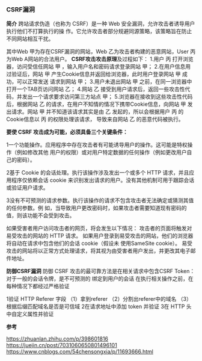 ###  CSRF漏洞

**简介**
跨站请求伪造（也称为 CSRF）是一种 Web 安全漏洞，允许攻击者诱导用户执行他们不打算执行的操
作。它允许攻击者部分规避同源策略，该策略旨在防止不同网站相互干扰。

其中Web 甲为存在CSRF漏洞的网站，Web 乙为攻击者构建的恶意网站，User 丙为Web A网站的合法用户。
**CSRF攻击攻击原理**及过程如下：
1.用户 丙 打开浏览器，访问受信任网站 甲 ，输入用户名和密码请求登录网站 甲；
2.在用户信息用过验证后，网站 甲 产生Cookie信息并返回给浏览器，此时用户登录网站 甲 成功，可以正常发送
请求到网站 甲；
3.用户未退出网站 甲 之前，在同一浏览器中打开一个TAB页访问网站 乙；
4.网站 乙 接受到用户请求后，返回一些攻击性代码，并发出一个请求要求访问第三方站点 甲；
5.浏览器在接收到这些攻击性代码后，根据网站 乙 的请求，在用户不知情的情况下携带Cookie信息，向网站 甲 发出请求。网站 甲 并不知道该请求其实是由 乙 发起的，所以会根据用户 丙 的Cookie信息以 丙 的权限处理该请求，
导致来自网站 乙 的恶意代码被执行。

**要使 CSRF 攻击成为可能，必须具备三个关键条件：**

1一个功能操作。应用程序中存在攻击者有可能诱导用户的操作。这可能是特权操作（例如修改其他
用户的权限）或对用户特定数据的任何操作（例如更改用户自己的密码）。

2基于 Cookie 的会话处理。执行该操作涉及发出一个或多个 HTTP 请求，并且应用程序仅依赖会话
cookie 来识别发出请求的用户。没有其他机制可用于跟踪会话或验证用户请求。

3没有不可预测的请求参数。执行该操作的请求不包含攻击者无法确定或猜测其值的任何参数。例
如，当导致用户更改密码时，如果攻击者需要知道现有密码的值，则该功能不会受到攻击。

如果受害者用户访问攻击者的网页，将会发生以下情况：
攻击者的页面将触发对易受攻击的网站的 HTTP 请求。
如果用户登录到易受攻击的网站，他们的浏览器将自动在请求中包含他们的会话 cookie（假设未
使用SameSite cookie）。
易受攻击的网站将以正常方式处理请求，将其视为由受害者用户发出，并更改其电子邮件地址。

**防御CSRF漏洞**
防御 CSRF 攻击的最可靠方法是在相关请求中包含CSRF Token：
对于一般的会话令牌，是不可预测的
绑定到用户的会话
在执行相关操作之前，在每种情况下都经过严格验证

1验证 HTTP Referer 字段
（1）拿到referer
（2）分割出referer中的域名
（3）根据后缀匹配域名是否是可信域
2在请求地址中添加 token 并验证
3在 HTTP 头中自定义属性并验证

**参考**

https://zhuanlan.zhihu.com/p/398601816
https://juejin.cn/post/7031060650801496101
https://www.cnblogs.com/54chensongxia/p/11693666.html